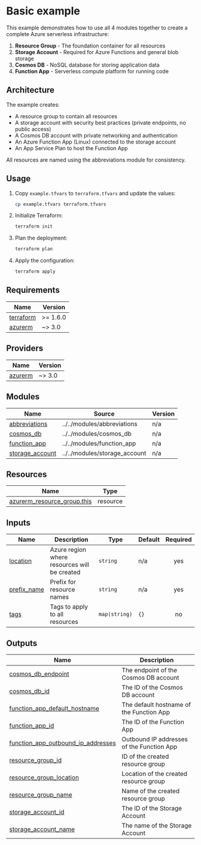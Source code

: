 # Basic example

This example demonstrates how to use all 4 modules together to create a complete Azure serverless infrastructure:

1. **Resource Group** - The foundation container for all resources
2. **Storage Account** - Required for Azure Functions and general blob storage
3. **Cosmos DB** - NoSQL database for storing application data
4. **Function App** - Serverless compute platform for running code

## Architecture

The example creates:
- A resource group to contain all resources
- A storage account with security best practices (private endpoints, no public access)
- A Cosmos DB account with private networking and authentication
- An Azure Function App (Linux) connected to the storage account
- An App Service Plan to host the Function App

All resources are named using the abbreviations module for consistency.

## Usage

1. Copy `example.tfvars` to `terraform.tfvars` and update the values:
   ```bash
   cp example.tfvars terraform.tfvars
   ```

2. Initialize Terraform:
   ```bash
   terraform init
   ```

3. Plan the deployment:
   ```bash
   terraform plan
   ```

4. Apply the configuration:
   ```bash
   terraform apply
   ```

<!-- BEGINNING OF PRE-COMMIT-TERRAFORM DOCS HOOK -->
## Requirements

| Name | Version |
|------|---------|
| <a name="requirement_terraform"></a> [terraform](#requirement\_terraform) | >= 1.6.0 |
| <a name="requirement_azurerm"></a> [azurerm](#requirement\_azurerm) | ~> 3.0 |

## Providers

| Name | Version |
|------|---------|
| <a name="provider_azurerm"></a> [azurerm](#provider\_azurerm) | ~> 3.0 |

## Modules

| Name | Source | Version |
|------|--------|---------|
| <a name="module_abbreviations"></a> [abbreviations](#module\_abbreviations) | ../../modules/abbreviations | n/a |
| <a name="module_cosmos_db"></a> [cosmos\_db](#module\_cosmos\_db) | ../../modules/cosmos_db | n/a |
| <a name="module_function_app"></a> [function\_app](#module\_function\_app) | ../../modules/function_app | n/a |
| <a name="module_storage_account"></a> [storage\_account](#module\_storage\_account) | ../../modules/storage_account | n/a |

## Resources

| Name | Type |
|------|------|
| [azurerm_resource_group.this](https://registry.terraform.io/providers/hashicorp/azurerm/latest/docs/resources/resource_group) | resource |

## Inputs

| Name | Description | Type | Default | Required |
|------|-------------|------|---------|:--------:|
| <a name="input_location"></a> [location](#input\_location) | Azure region where resources will be created | `string` | n/a | yes |
| <a name="input_prefix_name"></a> [prefix\_name](#input\_prefix\_name) | Prefix for resource names | `string` | n/a | yes |
| <a name="input_tags"></a> [tags](#input\_tags) | Tags to apply to all resources | `map(string)` | `{}` | no |

## Outputs

| Name | Description |
|------|-------------|
| <a name="output_cosmos_db_endpoint"></a> [cosmos\_db\_endpoint](#output\_cosmos\_db\_endpoint) | The endpoint of the Cosmos DB account |
| <a name="output_cosmos_db_id"></a> [cosmos\_db\_id](#output\_cosmos\_db\_id) | The ID of the Cosmos DB account |
| <a name="output_function_app_default_hostname"></a> [function\_app\_default\_hostname](#output\_function\_app\_default\_hostname) | The default hostname of the Function App |
| <a name="output_function_app_id"></a> [function\_app\_id](#output\_function\_app\_id) | The ID of the Function App |
| <a name="output_function_app_outbound_ip_addresses"></a> [function\_app\_outbound\_ip\_addresses](#output\_function\_app\_outbound\_ip\_addresses) | Outbound IP addresses of the Function App |
| <a name="output_resource_group_id"></a> [resource\_group\_id](#output\_resource\_group\_id) | ID of the created resource group |
| <a name="output_resource_group_location"></a> [resource\_group\_location](#output\_resource\_group\_location) | Location of the created resource group |
| <a name="output_resource_group_name"></a> [resource\_group\_name](#output\_resource\_group\_name) | Name of the created resource group |
| <a name="output_storage_account_id"></a> [storage\_account\_id](#output\_storage\_account\_id) | The ID of the Storage Account |
| <a name="output_storage_account_name"></a> [storage\_account\_name](#output\_storage\_account\_name) | The name of the Storage Account |
<!-- END OF PRE-COMMIT-TERRAFORM DOCS HOOK -->
